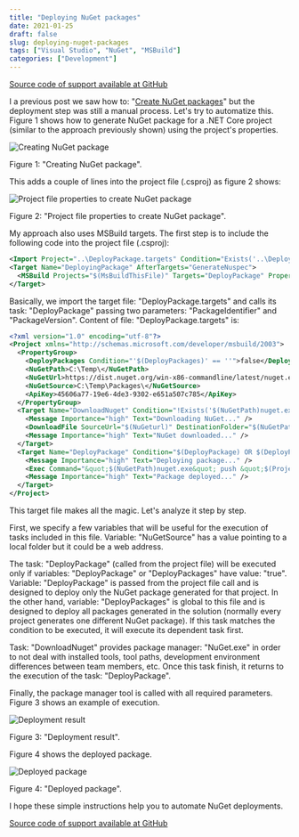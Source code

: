 ```yaml
---
title: "Deploying NuGet packages"
date: 2021-01-25
draft: false
slug: deploying-nuget-packages
tags: ["Visual Studio", "NuGet", "MSBuild"]
categories: ["Development"]
---
```

[Source code of support available at GitHub](https://github.com/rsotolongo/RS.Blog.Projects/tree/main/DeployPackages)

I a previous post we saw how to: "[Create NuGet packages](../creating_nuget_packages)" but the deployment step was still a manual process. Let's try to automatize this. Figure 1 shows how to generate NuGet package for a .NET Core project (similar to the approach previously shown) using the project's properties.

![Creating NuGet package](/deploying-nuget-packages/01.png)

Figure 1: "Creating NuGet package".

This adds a couple of lines into the project file (.csproj) as figure 2 shows:

![Project file properties to create NuGet package](/deploying-nuget-packages/02.png)

Figure 2: "Project file properties to create NuGet package".

My approach also uses MSBuild targets. The first step is to include the following code into the project file (.csproj):

``` xml
<Import Project="..\DeployPackage.targets" Condition="Exists('..\DeployPackage.targets')" />
<Target Name="DeployingPackage" AfterTargets="GenerateNuspec">
  <MSBuild Projects="$(MsBuildThisFile)" Targets="DeployPackage" Properties="PackageIdentifier=$(PackageId);PackageVersion=$(Version);DeployPackage=true" />
</Target>
```

Basically, we import the target file: "DeployPackage.targets" and calls its task: "DeployPackage" passing two parameters: "PackageIdentifier" and "PackageVersion". Content of file: "DeployPackage.targets" is:

``` xml
<?xml version="1.0" encoding="utf-8"?>
<Project xmlns="http://schemas.microsoft.com/developer/msbuild/2003">
  <PropertyGroup>
    <DeployPackages Condition="'$(DeployPackages)' == ''">false</DeployPackages>
    <NuGetPath>C:\Temp\</NuGetPath>
    <NuGetUrl>https://dist.nuget.org/win-x86-commandline/latest/nuget.exe</NuGetUrl>
    <NuGetSource>C:\Temp\Packages\</NuGetSource>
    <ApiKey>45606a77-19e6-4de3-9302-e651a507c785</ApiKey>
  </PropertyGroup>
  <Target Name="DownloadNuget" Condition="!Exists('$(NuGetPath)nuget.exe')">
    <Message Importance="high" Text="Downloading NuGet..." />
    <DownloadFile SourceUrl="$(NuGeturl)" DestinationFolder="$(NuGetPath)" />
    <Message Importance="high" Text="NuGet downloaded..." />
  </Target>
  <Target Name="DeployPackage" Condition="$(DeployPackage) OR $(DeployPackages)" DependsOnTargets="DownloadNuget">
    <Message Importance="high" Text="Deploying package..." />
    <Exec Command="&quot;$(NuGetPath)nuget.exe&quot; push &quot;$(ProjectDir)bin\$(Configuration)\$(PackageIdentifier).$(PackageVersion).nupkg&quot; -Source $(NuGetSource) -ApiKey $(ApiKey)" />
    <Message Importance="high" Text="Package deployed..." />
  </Target>
</Project>
```

This target file makes all the magic. Let's analyze it step by step.

First, we specify a few variables that will be useful for the execution of tasks included in this file. Variable: "NuGetSource" has a value pointing to a local folder but it could be a web address.

The task: "DeployPackage" (called from the project file) will be executed only if variables: "DeployPackage" or "DeployPackages" have value: "true". Variable: "DeployPackage" is passed from the project file call and is designed to deploy only the NuGet package generated for that project. In the other hand, variable: "DeployPackages" is global to this file and is designed to deploy all packages generated in the solution (normally every project generates one different NuGet package). If this task matches the condition to be executed, it will execute its dependent task first.

Task: "DownloadNuget" provides package manager: "NuGet.exe" in order to not deal with installed tools, tool paths, development environment differences between team members, etc. Once this task finish, it returns to the execution of the task: "DeployPackage".

Finally, the package manager tool is called with all required parameters. Figure 3 shows an example of execution.

![Deployment result](/deploying-nuget-packages/03.png)

Figure 3: "Deployment result".

Figure 4 shows the deployed package.

![Deployed package](/deploying-nuget-packages/04.png)

Figure 4: "Deployed package".

I hope these simple instructions help you to automate NuGet deployments.

[Source code of support available at GitHub](https://github.com/rsotolongo/RS.Blog.Projects/tree/main/DeployPackages)

